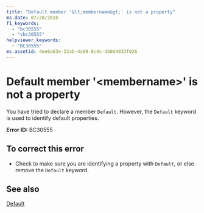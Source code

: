 ```yaml
---
title: "Default member '&lt;membername&gt;' is not a property"
ms.date: 07/20/2015
f1_keywords: 
  - "bc30555"
  - "vbc30555"
helpviewer_keywords: 
  - "BC30555"
ms.assetid: 4ee6a63e-22ab-4a99-8c4c-db0d4933f026
---
```

# Default member '&lt;membername&gt;' is not a property
You have tried to declare a member `Default`. However, the `Default` keyword is used to identify default properties.  
  
 **Error ID:** BC30555  
  
## To correct this error  
  
-   Check to make sure you are identifying a property with `Default`, or else remove the `Default` keyword.  
  
## See also
 [Default](../../visual-basic/language-reference/modifiers/default.md)
